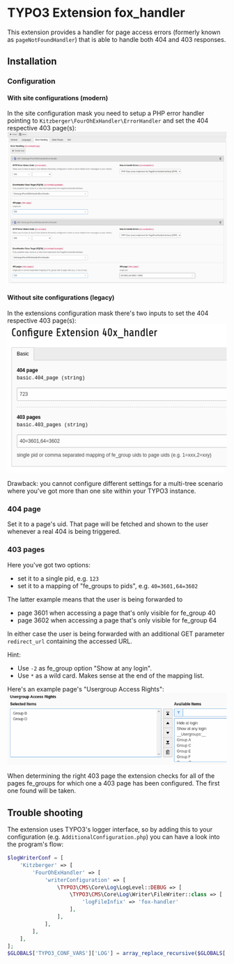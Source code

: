 # TYPO3 Extension fox\_handler

This extension provides a handler for page access errors (formerly known as `pageNotFoundHandler`) that is able to handle both 404 and 403 responses.

## Installation

### Configuration

#### With site configurations (modern)

In the site configuration mask you need to setup a PHP error handler pointing to `Kitzberger\FourOhExHandler\ErrorHandler` and set the 404 respective 403 page(s):
![site configuration mask](Documentation/Images/site-configuration.png)

#### Without site configurations (legacy)

In the extensions configuration mask there's two inputs to set the 404 respective 403 page(s):
![extension configuration mask](Documentation/Images/extension-configuration.png)

Drawback: you cannot configure different settings for a multi-tree scenario where you've got more than one site within your TYPO3 instance.

### 404 page

Set it to a page's uid. That page will be fetched and shown to the user whenever a real 404 is being triggered.

### 403 pages

Here you've got two options:

* set it to a single pid, e.g. `123`
* set it to a mapping of "fe\_groups to pids", e.g. `40=3601,64=3602`

The latter example means that the user is being forwarded to

* page 3601 when accessing a page that's only visible for fe\_group 40
* page 3602 when accessing a page that's only visible for fe\_group 64

In either case the user is being forwarded with an additional GET parameter `redirect_url` containing the accessed URL.

Hint:

* Use `-2` as fe\_group option "Show at any login".
* Use `*` as a wild card. Makes sense at the end of the mapping list.

Here's an example page's "Usergroup Access Rights":
![page's Usergroup Access Rights](Documentation/Images/page-usergroup-access-rights.png)

When determining the right 403 page the extension checks for all of the pages fe\_groups for which one a 403 page has been configured. The first one found will be taken.

## Trouble shooting

The extension uses TYPO3's logger interface, so by adding this to your configuration (e.g. `AdditionalConfiguration.php`) you can have a look into the program's flow:

```php
$logWriterConf = [
    'Kitzberger' => [
        'FourOhExHandler' => [
            'writerConfiguration' => [
                \TYPO3\CMS\Core\Log\LogLevel::DEBUG => [
                    \TYPO3\CMS\Core\Log\Writer\FileWriter::class => [
                        'logFileInfix' => 'fox-handler'
                    ],
                ],
            ],
        ],
    ],
];
$GLOBALS['TYPO3_CONF_VARS']['LOG'] = array_replace_recursive($GLOBALS['TYPO3_CONF_VARS']['LOG'], $logWriterConf);
```
